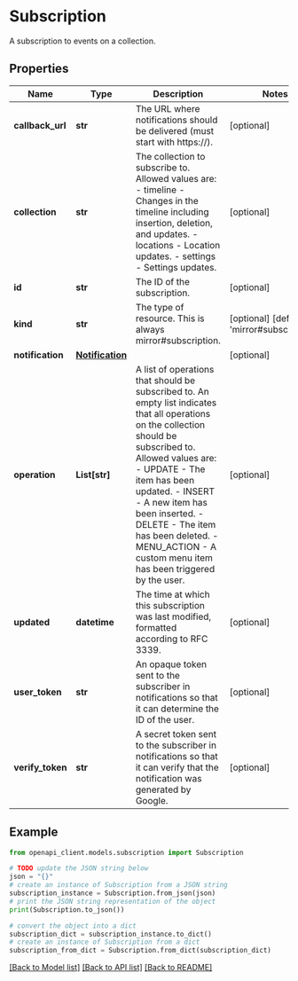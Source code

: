 # Subscription

A subscription to events on a collection.

## Properties

Name | Type | Description | Notes
------------ | ------------- | ------------- | -------------
**callback_url** | **str** | The URL where notifications should be delivered (must start with https://). | [optional] 
**collection** | **str** | The collection to subscribe to. Allowed values are:   - timeline - Changes in the timeline including insertion, deletion, and updates.  - locations - Location updates.  - settings - Settings updates. | [optional] 
**id** | **str** | The ID of the subscription. | [optional] 
**kind** | **str** | The type of resource. This is always mirror#subscription. | [optional] [default to 'mirror#subscription']
**notification** | [**Notification**](Notification.md) |  | [optional] 
**operation** | **List[str]** | A list of operations that should be subscribed to. An empty list indicates that all operations on the collection should be subscribed to. Allowed values are:   - UPDATE - The item has been updated.  - INSERT - A new item has been inserted.  - DELETE - The item has been deleted.  - MENU_ACTION - A custom menu item has been triggered by the user. | [optional] 
**updated** | **datetime** | The time at which this subscription was last modified, formatted according to RFC 3339. | [optional] 
**user_token** | **str** | An opaque token sent to the subscriber in notifications so that it can determine the ID of the user. | [optional] 
**verify_token** | **str** | A secret token sent to the subscriber in notifications so that it can verify that the notification was generated by Google. | [optional] 

## Example

```python
from openapi_client.models.subscription import Subscription

# TODO update the JSON string below
json = "{}"
# create an instance of Subscription from a JSON string
subscription_instance = Subscription.from_json(json)
# print the JSON string representation of the object
print(Subscription.to_json())

# convert the object into a dict
subscription_dict = subscription_instance.to_dict()
# create an instance of Subscription from a dict
subscription_from_dict = Subscription.from_dict(subscription_dict)
```
[[Back to Model list]](../README.md#documentation-for-models) [[Back to API list]](../README.md#documentation-for-api-endpoints) [[Back to README]](../README.md)


